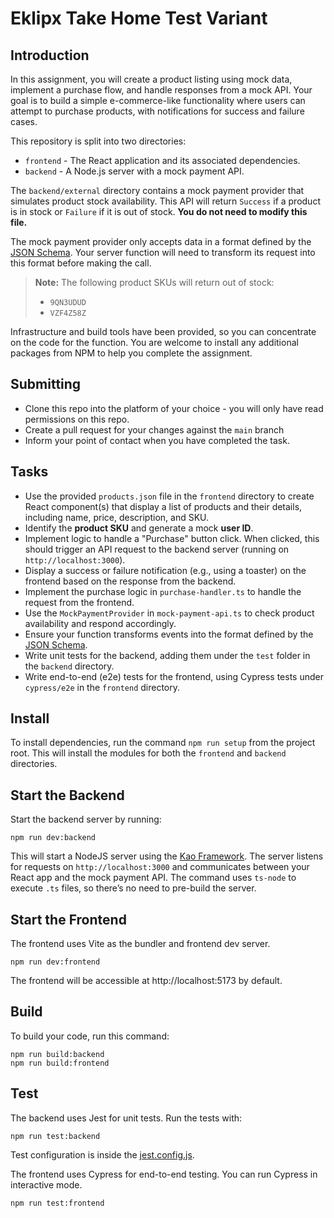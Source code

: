 # Eklipx Take Home Test Variant

## Introduction

In this assignment, you will create a product listing using mock data, implement a purchase flow, and handle responses from a mock API. Your goal is to build a simple e-commerce-like functionality where users can attempt to purchase products, with notifications for success and failure cases.

This repository is split into two directories:
- `frontend` - The React application and its associated dependencies.
- `backend` - A Node.js server with a mock payment API.

The `backend/external` directory contains a mock payment provider that simulates product stock availability. This API will return `Success` if a product is in stock or `Failure` if it is out of stock. **You do not need to modify this file.**

The mock payment provider only accepts data in a format defined by the [JSON Schema](./backend/external/schema.json). Your server function will need to transform its request into this format before making the call.

> **Note:** The following product SKUs will return out of stock:
> - `9QN3UDUD`
> - `VZF4Z58Z`

Infrastructure and build tools have been provided, so you can concentrate on the code for the function.
You are welcome to install any additional packages from NPM to help you complete the assignment.

## Submitting

- Clone this repo into the platform of your choice - you will only have read permissions on this repo.
- Create a pull request for your changes against the `main` branch
- Inform your point of contact when you have completed the task.

## Tasks

- Use the provided `products.json` file in the `frontend` directory to create React component(s) that display a list of products and their details, including name, price, description, and SKU.
- Identify the **product SKU** and generate a mock **user ID**.
- Implement logic to handle a "Purchase" button click. When clicked, this should trigger an API request to the backend server (running on `http://localhost:3000`).
- Display a success or failure notification (e.g., using a toaster) on the frontend based on the response from the backend.
- Implement the purchase logic in `purchase-handler.ts` to handle the request from the frontend.
- Use the `MockPaymentProvider` in `mock-payment-api.ts` to check product availability and respond accordingly.
- Ensure your function transforms events into the format defined by the [JSON Schema](./backend/external/schema.json).
- Write unit tests for the backend, adding them under the `test` folder in the `backend` directory.
- Write end-to-end (e2e) tests for the frontend, using Cypress tests under `cypress/e2e` in the `frontend` directory.

## Install

To install dependencies, run the command `npm run setup` from the project root. This will install the modules for both the `frontend` and `backend` directories.

## Start the Backend 

Start the backend server by running:

```
npm run dev:backend
```

This will start a NodeJS server using the [Kao Framework](https://koajs.com/). The server listens for requests on `http://localhost:3000` and communicates between your React app and the mock payment API. The command uses `ts-node` to execute `.ts` files, so there’s no need to pre-build the server.

## Start the Frontend 

The frontend uses Vite as the bundler and frontend dev server.

```
npm run dev:frontend
```

The frontend will be accessible at http://localhost:5173 by default.

## Build

To build your code, run this command:

```
npm run build:backend
npm run build:frontend
```

## Test

The backend uses Jest for unit tests. Run the tests with:

```
npm run test:backend
```

Test configuration is inside the [jest.config.js](./backend/jest.config.ts).

The frontend uses Cypress for end-to-end testing. You can run Cypress in interactive mode.
```
npm run test:frontend
```
